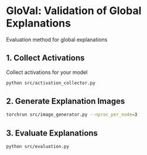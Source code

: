 # GloVal: Validation of Global Explanations

Evaluation method for global explanations

## 1. Collect Activations

Collect activations for your model

```bash
python src/activation_collector.py
```

## 2. Generate Explanation Images

```bash
torchrun src/image_generator.py --nproc_per_node=3
```

## 3. Evaluate Explanations

```bash
python src/evaluation.py
```
